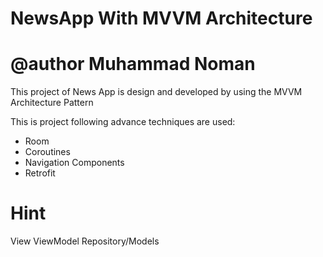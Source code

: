 # NewsApp With MVVM Architecture
# @author Muhammad Noman

This project of News App is design and developed by using the MVVM Architecture Pattern

This is project following advance techniques are used:
- Room
- Coroutines
- Navigation Components
- Retrofit

# Hint
View ViewModel Repository/Models

